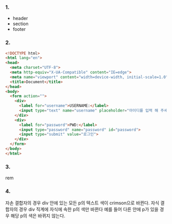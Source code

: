 ### 1.
- header
- section
- footer


### 2.

```html
<!DOCTYPE html>
<html lang="en">
<head>
  <meta charset="UTF-8">
  <meta http-equiv="X-UA-Compatible" content="IE=edge">
  <meta name="viewport" content="width=device-width, initial-scale=1.0">
  <title>Document</title>
</head>
<body>
  <form action="">
    <div>
      <label for="username">USERNAME:</label>
      <input type="text" name="username" placeholder="아이디를 입력 해 주세요." id="username" autofocus>
    </div>
    <div>
      <label for="password">PWD:</label>
      <input type="password" name="password" id="password">
      <input type="submit" value="로그인">
    </div>
  </form>
</body>
</html>
```

### 3.

rem

### 4.

자손 결합자의 경우 div 안에 있는 모든 p의 텍스트 색이 crimson으로 바뀐다.
자식 결합자의 경우 div 직계에 자식에 속한 p의 색만 바뀐다 예를 들어 다른 <span>안에 p가 있을 경우 해당 p의 색은 바뀌지 않는다.